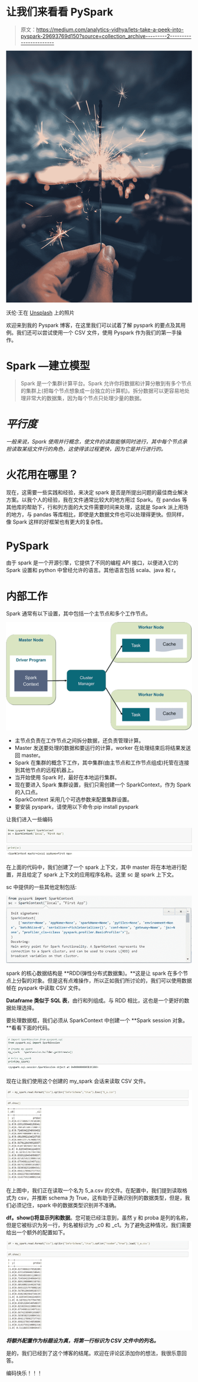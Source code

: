 # 让我们来看看 PySpark

> 原文：<https://medium.com/analytics-vidhya/lets-take-a-peek-into-pyspark-29693769d150?source=collection_archive---------2----------------------->

![](img/c869ee057a3fc3682695b8f584908d1d.png)

沃伦·王在 [Unsplash](https://unsplash.com?utm_source=medium&utm_medium=referral) 上的照片

欢迎来到我的 Pyspark 博客，在这里我们可以试着了解 pyspark 的要点及其用例。我们还可以尝试使用一个 CSV 文件，使用 Pyspark 作为我们的第一手操作。

# **Spark —建立模型**

> Spark 是一个集群计算平台。Spark 允许你将数据和计算分散到有多个节点的集群上(把每个节点想象成一台独立的计算机)。拆分数据可以更容易地处理非常大的数据集，因为每个节点只处理少量的数据。

# ***平行度***

*一般来说，Spark 使用并行概念，使文件的读取能够同时进行，其中每个节点承担读取某组文件行的角色，这使得该过程更快，因为它是并行进行的。*

# **火花用在哪里？**

现在，这需要一些实践和经验，来决定 spark 是否是所提出问题的最佳商业解决方案。以我个人的经验，我在文件通常比较大的地方用过 Spark。在 pandas 等其他库的帮助下，行和列方面的大文件需要时间来处理，这就是 Spark 派上用场的地方，与 pandas 等库相比，即使是大数据文件也可以处理得更快。但同样，像 Spark 这样的好框架也有更大的复杂性。

# **PySpark**

由于 spark 是一个开源引擎，它提供了不同的编程 API 接口，以便进入它的 Spark 设置和 python 中曾经允许的语言。其他语言包括 scala、java 和 r。

# 内部工作

Spark 通常有以下设置，其中包括一个主节点和多个工作节点。

![](img/150e2f002d74f50bea2b10cd9f45c238.png)

*   主节点负责在工作节点之间拆分数据，还负责管理计算。
*   Master 发送要处理的数据和要运行的计算，worker 在处理结束后将结果发送回 master。
*   Spark 在集群的概念下工作，其中集群(由主节点和工作节点组成)托管在连接到其他节点的远程机器上。
*   当开始使用 Spark 时，最好在本地运行集群。
*   现在要进入 Spark 集群设置，我们只需创建一个 SparkContext，作为 Spark 的入口点。
*   SparkContext 采用几个可选参数来配置集群设置。
*   要安装 pyspark，请使用以下命令:pip install pyspark

让我们进入一些编码

![](img/6e7f7522f0a178a8b08623b7a4a230db.png)

在上面的代码中，我们创建了一个 spark 上下文，其中 master 将在本地进行配置，并且给定了 spark 上下文的应用程序名称。这里 sc 是 spark 上下文。

sc 中提供的一些其他定制包括:

![](img/1d14a7a6871160bfad39b4353260eefa.png)

spark 的核心数据结构是 **RDD(弹性分布式数据集)。**这是让 spark 在多个节点上分裂的对象。但是这有点难操作，所以正如我们所讨论的，我们可以使用数据帧在 pyspark 中读取 CSV 文件。

**Dataframe 类似于 SQL 表**，由行和列组成。与 RDD 相比，这也是一个更好的数据处理选择。

要处理数据框，我们必须从 SparkContext 中创建一个 **Spark session 对象。**看看下面的代码。

![](img/abb029f4b6db37b52707eba797d01dd5.png)

现在让我们使用这个创建的 my_spark 会话来读取 CSV 文件。

![](img/cbbcc5b15d91784cefc22b0bfdaa3a9f.png)

在上图中，我们正在读取一个名为 5_a.csv 的文件。在配置中，我们提到读取格式为 csv，并推断 schema 为 True，这有助于正确识别列的数据类型，但是，我们必须记住，spark 中的数据类型识别并不准确。

**df。show()将显示列和数据**。您可能已经注意到，虽然 y 和 proba 是列的名称，但是它被标识为另一行，列名被标识为 _c0 和 _c1。为了避免这种情况，我们需要给出一个额外的配置如下。

![](img/e55cd361fc9a531f52278ce03c39cf47.png)

***将额外配置作为标题设为真，将第一行标识为 CSV 文件中的列名。***

是的，我们已经到了这个博客的结尾。欢迎在评论区添加你的想法，我很乐意回答。

编码快乐！！！